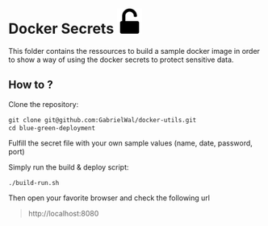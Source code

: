 # Docker Secrets <a href="../docker-secret"><img src="../images/secret.png" alt="alt text" width="50px" height="50px"></a>
This folder contains the ressources to build a sample docker image in order to show a way of using the docker secrets to protect sensitive data.

## How to ?
Clone the repository:

    git clone git@github.com:GabrielWal/docker-utils.git
    cd blue-green-deployment

Fulfill the secret file with your own sample values (name, date, password, port)

Simply run the build & deploy script:

    ./build-run.sh

Then open your favorite browser and check the following url
>http://localhost:8080

